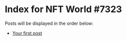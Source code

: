 # Index for NFT World #7323
Posts will be displayed in the order below:

- [Your first post](./001-first.md)

